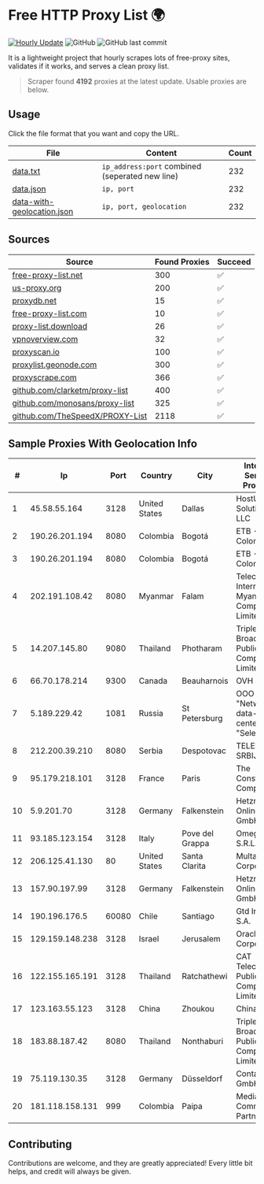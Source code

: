 
# Free HTTP Proxy List 🌍

[![Hourly Update](https://github.com/mertguvencli/http-proxy-list/actions/workflows/main.yml/badge.svg?branch=main)](https://github.com/mertguvencli/http-proxy-list/actions/workflows/main.yml)
![GitHub](https://img.shields.io/github/license/mertguvencli/http-proxy-list)
![GitHub last commit](https://img.shields.io/github/last-commit/mertguvencli/http-proxy-list)

It is a lightweight project that hourly scrapes lots of free-proxy sites, validates if it works, and serves a clean proxy list.


> Scraper found **4192** proxies at the latest update. Usable proxies are below.

## Usage

Click the file format that you want and copy the URL.


|File|Content|Count|
|----|-------|-----|
|[data.txt](https://raw.githubusercontent.com/mertguvencli/http-proxy-list/main/proxy-list/data.txt)|`ip_address:port` combined (seperated new line)|232|
|[data.json](https://raw.githubusercontent.com/mertguvencli/http-proxy-list/main/proxy-list/data.json)|`ip, port`|232|
|[data-with-geolocation.json](https://raw.githubusercontent.com/mertguvencli/http-proxy-list/main/proxy-list/data-with-geolocation.json)|`ip, port, geolocation`|232|

## Sources

|Source|Found Proxies|Succeed|
|------|-------------|-------|
|[free-proxy-list.net](https://free-proxy-list.net)|300|✅|
|[us-proxy.org](https://www.us-proxy.org)|200|✅|
|[proxydb.net](http://proxydb.net)|15|✅|
|[free-proxy-list.com](https://free-proxy-list.com/?page=&port=&type%5B%5D=http&type%5B%5D=https&up_time=0&search=Search)|10|✅|
|[proxy-list.download](https://www.proxy-list.download/HTTP)|26|✅|
|[vpnoverview.com](https://vpnoverview.com/privacy/anonymous-browsing/free-proxy-servers)|32|✅|
|[proxyscan.io](https://www.proxyscan.io)|100|✅|
|[proxylist.geonode.com](https://proxylist.geonode.com/api/proxy-list?limit=300&page=1&sort_by=lastChecked&sort_type=desc&protocols=http,https)|300|✅|
|[proxyscrape.com](https://api.proxyscrape.com/v2/?request=displayproxies&protocol=http&timeout=10000&country=all&ssl=all&anonymity=all)|366|✅|
|[github.com/clarketm/proxy-list](https://raw.githubusercontent.com/clarketm/proxy-list/master/proxy-list-raw.txt)|400|✅|
|[github.com/monosans/proxy-list](https://raw.githubusercontent.com/monosans/proxy-list/main/proxies/http.txt)|325|✅|
|[github.com/TheSpeedX/PROXY-List](https://raw.githubusercontent.com/TheSpeedX/PROXY-List/master/http.txt)|2118|✅|


## Sample Proxies With Geolocation Info

|#|Ip|Port|Country|City|Internet Service Provider|
|-|--|----|-------|----|-------------------------|
|1|45.58.55.164|3128|United States|Dallas|HostUS Solutions LLC|
|2|190.26.201.194|8080|Colombia|Bogotá|ETB - Colombia|
|3|190.26.201.194|8080|Colombia|Bogotá|ETB - Colombia|
|4|202.191.108.42|8080|Myanmar|Falam|Telecom International Myanmar Company Limited|
|5|14.207.145.80|9080|Thailand|Photharam|Triple T Broadband Public Company Limited|
|6|66.70.178.214|9300|Canada|Beauharnois|OVH SAS|
|7|5.189.229.42|1081|Russia|St Petersburg|OOO "Network of data-centers "Selectel"|
|8|212.200.39.210|8080|Serbia|Despotovac|TELEKOM SRBIJA a.d.|
|9|95.179.218.101|3128|France|Paris|The Constant Company|
|10|5.9.201.70|3128|Germany|Falkenstein|Hetzner Online GmbH|
|11|93.185.123.154|3128|Italy|Pove del Grappa|Omegacom S.R.L.S.|
|12|206.125.41.130|80|United States|Santa Clarita|Multacom Corporation|
|13|157.90.197.99|3128|Germany|Falkenstein|Hetzner Online GmbH|
|14|190.196.176.5|60080|Chile|Santiago|Gtd Internet S.A.|
|15|129.159.148.238|3128|Israel|Jerusalem|Oracle Corporation|
|16|122.155.165.191|3128|Thailand|Ratchathewi|CAT Telecom Public Company Limited|
|17|123.163.55.123|3128|China|Zhoukou|Chinanet|
|18|183.88.187.42|8080|Thailand|Nonthaburi|Triple T Broadband Public Company Limited|
|19|75.119.130.35|3128|Germany|Düsseldorf|Contabo GmbH|
|20|181.118.158.131|999|Colombia|Paipa|Media Commerce Partners S.A|



## Contributing

Contributions are welcome, and they are greatly appreciated! Every
little bit helps, and credit will always be given.

